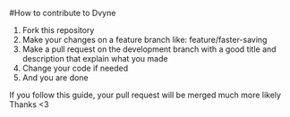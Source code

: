 #How to contribute to Dvyne

1. Fork this repository
2. Make your changes on a feature branch like: feature/faster-saving
3. Make a pull request on the development branch with a good title and description that explain what you made
4. Change your code if needed
5. And you are done

If you follow this guide, your pull request will be merged much more likely
Thanks <3
